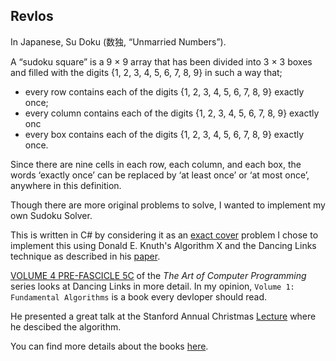 ## Revlos

In Japanese, Su Doku (数独, “Unmarried Numbers”).

A “sudoku square” is a 9 × 9 array that has been divided into 3 × 3 boxes and filled with the 
digits {1, 2, 3, 4, 5, 6, 7, 8, 9} in such a way that;
- every row contains each of the digits {1, 2, 3, 4, 5, 6, 7, 8, 9} exactly once;
- every column contains each of the digits {1, 2, 3, 4, 5, 6, 7, 8, 9} exactly onc
- every box contains each of the digits {1, 2, 3, 4, 5, 6, 7, 8, 9} exactly once.

Since there are nine cells in each row, each column, and each box, the words ‘exactly once’ can be replaced 
by ‘at least once’ or ‘at most once’, anywhere in this definition.

Though there are more original problems to solve, I wanted to implement my own Sudoku Solver.

This is written in C# by considering it as an [exact cover](https://en.wikipedia.org/wiki/Exact_cover) 
problem I chose to implement this using Donald E. Knuth's Algorithm X and the Dancing Links technique as described 
in his [paper](https://arxiv.org/abs/cs/0011047).

[VOLUME 4 PRE-FASCICLE 5C](https://www.inf.ufrgs.br/~mrpritt/lib/exe/fetch.php?media=inf5504:7.2.2.1-dancing_links.pdf) of the 
_The Art of Computer Programming_ series looks at Dancing Links in more detail. In my opinion, `Volume 1: Fundamental Algorithms` is a 
book every devloper should read.

He presented a great talk at the Stanford Annual Christmas [Lecture](https://www.youtube.com/watch?v=_cR9zDlvP88) 
where he descibed the algorithm.

You can find more details about the books [here](https://www-cs-faculty.stanford.edu/~knuth/taocp.html).